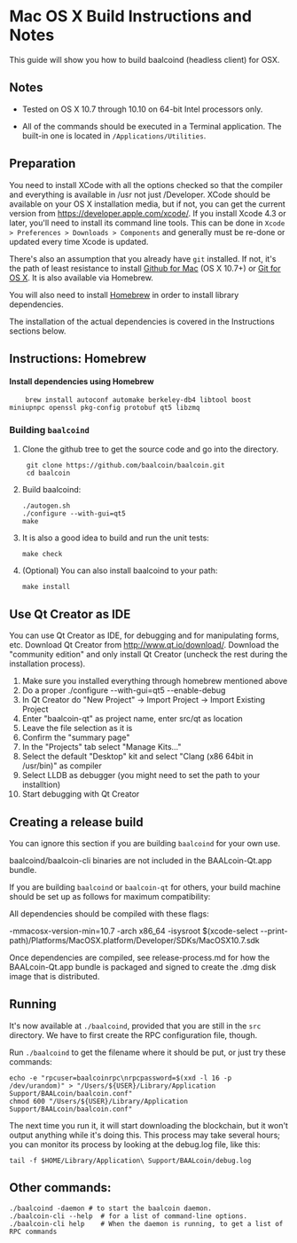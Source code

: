 Mac OS X Build Instructions and Notes
====================================
This guide will show you how to build baalcoind (headless client) for OSX.

Notes
-----

* Tested on OS X 10.7 through 10.10 on 64-bit Intel processors only.

* All of the commands should be executed in a Terminal application. The
built-in one is located in `/Applications/Utilities`.

Preparation
-----------

You need to install XCode with all the options checked so that the compiler
and everything is available in /usr not just /Developer. XCode should be
available on your OS X installation media, but if not, you can get the
current version from https://developer.apple.com/xcode/. If you install
Xcode 4.3 or later, you'll need to install its command line tools. This can
be done in `Xcode > Preferences > Downloads > Components` and generally must
be re-done or updated every time Xcode is updated.

There's also an assumption that you already have `git` installed. If
not, it's the path of least resistance to install [Github for Mac](https://mac.github.com/)
(OS X 10.7+) or
[Git for OS X](https://code.google.com/p/git-osx-installer/). It is also
available via Homebrew.

You will also need to install [Homebrew](http://brew.sh) in order to install library
dependencies.

The installation of the actual dependencies is covered in the Instructions
sections below.

Instructions: Homebrew
----------------------

#### Install dependencies using Homebrew

        brew install autoconf automake berkeley-db4 libtool boost miniupnpc openssl pkg-config protobuf qt5 libzmq

### Building `baalcoind`

1. Clone the github tree to get the source code and go into the directory.

        git clone https://github.com/baalcoin/baalcoin.git
        cd baalcoin

2.  Build baalcoind:

        ./autogen.sh
        ./configure --with-gui=qt5
        make

3.  It is also a good idea to build and run the unit tests:

        make check

4.  (Optional) You can also install baalcoind to your path:

        make install

Use Qt Creator as IDE
------------------------
You can use Qt Creator as IDE, for debugging and for manipulating forms, etc.
Download Qt Creator from http://www.qt.io/download/. Download the "community edition" and only install Qt Creator (uncheck the rest during the installation process).

1. Make sure you installed everything through homebrew mentioned above
2. Do a proper ./configure --with-gui=qt5 --enable-debug
3. In Qt Creator do "New Project" -> Import Project -> Import Existing Project
4. Enter "baalcoin-qt" as project name, enter src/qt as location
5. Leave the file selection as it is
6. Confirm the "summary page"
7. In the "Projects" tab select "Manage Kits..."
8. Select the default "Desktop" kit and select "Clang (x86 64bit in /usr/bin)" as compiler
9. Select LLDB as debugger (you might need to set the path to your installtion)
10. Start debugging with Qt Creator

Creating a release build
------------------------
You can ignore this section if you are building `baalcoind` for your own use.

baalcoind/baalcoin-cli binaries are not included in the BAALcoin-Qt.app bundle.

If you are building `baalcoind` or `baalcoin-qt` for others, your build machine should be set up
as follows for maximum compatibility:

All dependencies should be compiled with these flags:

 -mmacosx-version-min=10.7
 -arch x86_64
 -isysroot $(xcode-select --print-path)/Platforms/MacOSX.platform/Developer/SDKs/MacOSX10.7.sdk

Once dependencies are compiled, see release-process.md for how the BAALcoin-Qt.app
bundle is packaged and signed to create the .dmg disk image that is distributed.

Running
-------

It's now available at `./baalcoind`, provided that you are still in the `src`
directory. We have to first create the RPC configuration file, though.

Run `./baalcoind` to get the filename where it should be put, or just try these
commands:

    echo -e "rpcuser=baalcoinrpc\nrpcpassword=$(xxd -l 16 -p /dev/urandom)" > "/Users/${USER}/Library/Application Support/BAALcoin/baalcoin.conf"
    chmod 600 "/Users/${USER}/Library/Application Support/BAALcoin/baalcoin.conf"

The next time you run it, it will start downloading the blockchain, but it won't
output anything while it's doing this. This process may take several hours;
you can monitor its process by looking at the debug.log file, like this:

    tail -f $HOME/Library/Application\ Support/BAALcoin/debug.log

Other commands:
-------

    ./baalcoind -daemon # to start the baalcoin daemon.
    ./baalcoin-cli --help  # for a list of command-line options.
    ./baalcoin-cli help    # When the daemon is running, to get a list of RPC commands
